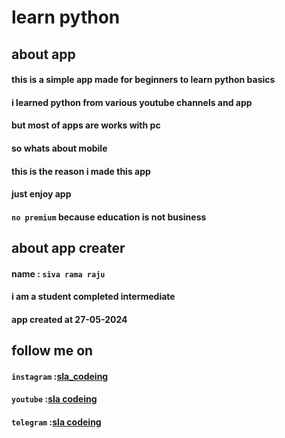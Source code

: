 # learn python
## about app
#### this is a simple app made for beginners to learn python basics
#### i learned python from various youtube channels and app
#### but most of apps are works with pc
#### so whats about mobile
#### this is the reason i made this app
#### just enjoy app
#### `no premium` because education is not business
## about app creater
#### name : `siva rama raju`
#### i am a student completed intermediate
#### app created at 27-05-2024
## follow me on
#### `instagram` :[sla_codeing](https://www.instagram.com/sla_codeing?igsh=YjZxOXNpNDB1aW92)
#### `youtube` :[sla codeing](https://youtube.com/@slacodeing?si=CvJMnxT8coL_XTs2)
#### `telegram` :[sla codeing](https://t.me/sla_codeing?fbclid=PAZXh0bgNhZW0CMTEAAaZp_5TeRCuPfsMzCz4t3X1Zkl0HF8airuCtd-0fUPugGWxyxmZPldQqfEw_aem_2c-5PBNs848mLCFDLJotKw)
